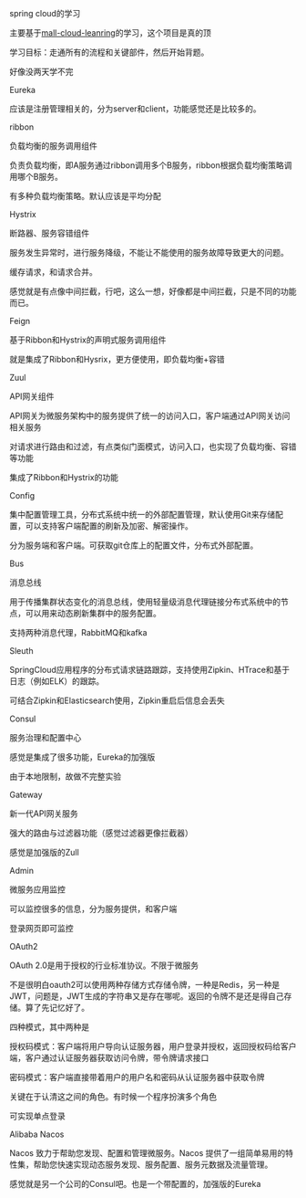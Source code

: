 spring cloud的学习

主要基于[mall-cloud-leanring](http://www.macrozheng.com/#/cloud/springcloud)的学习，这个项目是真的顶



学习目标：走通所有的流程和关键部件，然后开始背题。

好像没两天学不完

Eureka

应该是注册管理相关的，分为server和client，功能感觉还是比较多的。



ribbon

负载均衡的服务调用组件

负责负载均衡，即A服务通过ribbon调用多个B服务，ribbon根据负载均衡策略调用哪个B服务。

有多种负载均衡策略。默认应该是平均分配



Hystrix

断路器、服务容错组件

服务发生异常时，进行服务降级，不能让不能使用的服务故障导致更大的问题。

缓存请求，和请求合并。

感觉就是有点像中间拦截，行吧，这么一想，好像都是中间拦截，只是不同的功能而已。



Feign

基于Ribbon和Hystrix的声明式服务调用组件

就是集成了Ribbon和Hysrix，更方便使用，即负载均衡+容错



Zuul

API网关组件

API网关为微服务架构中的服务提供了统一的访问入口，客户端通过API网关访问相关服务

对请求进行路由和过滤，有点类似门面模式，访问入口，也实现了负载均衡、容错等功能

集成了Ribbon和Hystrix的功能



Config

集中配置管理工具，分布式系统中统一的外部配置管理，默认使用Git来存储配置，可以支持客户端配置的刷新及加密、解密操作。

分为服务端和客户端。可获取git仓库上的配置文件，分布式外部配置。



Bus

消息总线

用于传播集群状态变化的消息总线，使用轻量级消息代理链接分布式系统中的节点，可以用来动态刷新集群中的服务配置。

支持两种消息代理，RabbitMQ和kafka



Sleuth

SpringCloud应用程序的分布式请求链路跟踪，支持使用Zipkin、HTrace和基于日志（例如ELK）的跟踪。

可结合Zipkin和Elasticsearch使用，Zipkin重启后信息会丢失



Consul

服务治理和配置中心

感觉是集成了很多功能，Eureka的加强版

由于本地限制，故做不完整实验



Gateway 

新一代API网关服务

强大的路由与过滤器功能（感觉过滤器更像拦截器）

感觉是加强版的Zull



Admin

微服务应用监控

可以监控很多的信息，分为服务提供，和客户端

登录网页即可监控



OAuth2

OAuth 2.0是用于授权的行业标准协议。不限于微服务

不是很明白oauth2可以使用两种存储方式存储令牌，一种是Redis，另一种是JWT，问题是，JWT生成的字符串又是存在哪呢。返回的令牌不是还是得自己存储。算了先记忆好了。

四种模式，其中两种是

授权码模式：客户端将用户导向认证服务器，用户登录并授权，返回授权码给客户端，客户通过认证服务器获取访问令牌，带令牌请求接口

密码模式：客户端直接带着用户的用户名和密码从认证服务器中获取令牌

关键在于认清这之间的角色。有时候一个程序扮演多个角色

可实现单点登录



Alibaba Nacos 

Nacos 致力于帮助您发现、配置和管理微服务。Nacos 提供了一组简单易用的特性集，帮助您快速实现动态服务发现、服务配置、服务元数据及流量管理。

感觉就是另一个公司的Consul吧。也是一个带配置的，加强版的Eureka









